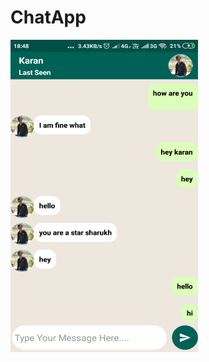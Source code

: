 # ChatApp
<img src="https://github.com/KaranParwani1116/ChatApp/blob/master/screenshots/Screenshot_2019-11-19-18-48-41-865_com.example.chatapp.png" width="300" height="500">

